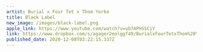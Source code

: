 ```yaml
---
artist: Burial x Four Tet x Thom Yorke
title: Black Label
new_image: /images/black-label.png
apple_link: https://www.youtube.com/watch?v=ub7APHSSCiY
link: https://www.dropbox.com/s/agager2eolggf49/BurialxFourTetxThom%20Yorke.zip?dl=1
published_date: 2020-12-08T03:22:15.337Z
---
```

